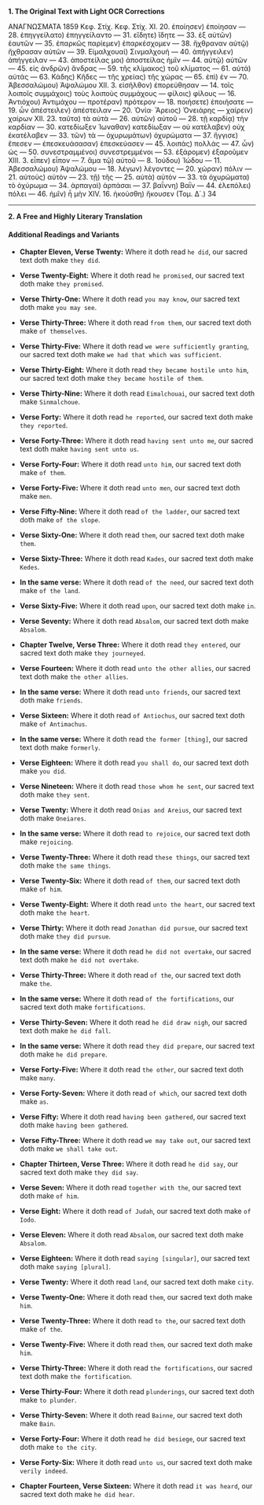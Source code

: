 **1. The Original Text with Light OCR Corrections**

ΑΝΑΓΝΩΣΜΑΤΑ 1859
Κεφ. Στίχ. Κεφ. Στίχ.
XI. 20. ἐποίησεν) ἐποίησαν
— 28. ἐπηγγείλατο) ἐπηγγείλαντο
— 31. εἴδητε) ἴδητε
— 33. ἐξ αὐτῶν) ἑαυτῶν
— 35. ἐπαρκῶς παρίεμεν) ἐπαρκέσχομεν
— 38. ἤχθραναν αὐτῷ) ἤχθρασαν αὐτῶν
— 39. Εἰμαλχουαί) Σινμαλχουή
— 40. ἀπήγγειλεν) ἀπήγγειλαν
— 43. ἀποστείλας μοι) ἀποστείλας ἡμῖν
— 44. αὐτῷ) αὐτῶν
— 45. εἰς ἀνδρῶν) ἄνδρας
— 59. τῆς κλίμακος) τοῦ κλίματος
— 61. αὐτά) αὐτάς
— 63. Κάδης) Κῆδες
— τῆς χρείας) τῆς χώρας
— 65. ἐπὶ) ἐν
— 70. Ἀβεσσαλώμου) Ἀψαλώμου
XII. 3. εἰσῆλθον) ἐπορεύθησαν
— 14. τοῖς λοιποῖς συμμάχοις) τοὺς λοιποὺς συμμάχους
— φίλοις) φίλους
— 16. Ἀντιόχου) Ἀντιμάχου
— προτέραν) πρότερον
— 18. ποιήσετε) ἐποιήσατε
— 19. ὧν ἀπέστειλεν) ἀπέστειλαν
— 20. Ὀνία· Ἄρειος) Ὀνειάρης
— χαίρειν) χαίρων
XII. 23. ταῦτα) τὰ αὐτὰ
— 26. αὐτῶν) αὐτοῦ
— 28. τῇ καρδίᾳ) τὴν καρδίαν
— 30. κατεδίωξεν Ἰωναθαν) κατεδίωξαν
— οὐ κατέλαβεν) οὐχ ἐκατέλαβεν
— 33. τῶν) τὰ
— ὀχυρωμάτων) ὀχυρώματα
— 37. ἤγγισε) ἔπεσεν
— ἐπεσκευάσασαν) ἐπεσκεύασεν
— 45. λοιπὰς) πολλὰς
— 47. ὧν) ὡς
— 50. συνεστραμμένοι) συνεστρεμμένοι
— 53. ἐξάρομεν) ἐξαροῦμεν
XIII. 3. εἶπεν) εἶπον
— 7. ἅμα τῷ) αὐτοῦ
— 8. Ἰούδου) Ἰώδου
— 11. Ἀβεσσαλώμου) Ἀψαλώμου
— 18. λέγων) λέγοντες
— 20. χώραν) πόλιν
— 21. αὐτοὺς) αὐτὸν
— 23. τῇ) τῆς
— 25. αὐτὰ) αὐτὸν
— 33. τὰ ὀχυρώματα) τὸ ὀχύρωμα
— 34. ἁρπαγαὶ) ἁρπάσαι
— 37. βαΐννη) Βαῒν
— 44. ἐλεπόλει) πόλει
— 46. ἡμῖν) ἧ μὴν
XIV. 16. ἠκούσθη) ἤκουσεν
(Τομ. Δ΄.) 34

---

**2. A Free and Highly Literary Translation**

#### **Additional Readings and Variants**

*   **Chapter Eleven, Verse Twenty:** Where it doth read `he did`, our sacred text doth make `they did`.
*   **Verse Twenty-Eight:** Where it doth read `he promised`, our sacred text doth make `they promised`.
*   **Verse Thirty-One:** Where it doth read `you may know`, our sacred text doth make `you may see`.
*   **Verse Thirty-Three:** Where it doth read `from them`, our sacred text doth make `of themselves`.
*   **Verse Thirty-Five:** Where it doth read `we were sufficiently granting`, our sacred text doth make `we had that which was sufficient`.
*   **Verse Thirty-Eight:** Where it doth read `they became hostile unto him`, our sacred text doth make `they became hostile of them`.
*   **Verse Thirty-Nine:** Where it doth read `Eimalchouai`, our sacred text doth make `Sinmalchoue`.
*   **Verse Forty:** Where it doth read `he reported`, our sacred text doth make `they reported`.
*   **Verse Forty-Three:** Where it doth read `having sent unto me`, our sacred text doth make `having sent unto us`.
*   **Verse Forty-Four:** Where it doth read `unto him`, our sacred text doth make `of them`.
*   **Verse Forty-Five:** Where it doth read `unto men`, our sacred text doth make `men`.
*   **Verse Fifty-Nine:** Where it doth read `of the ladder`, our sacred text doth make `of the slope`.
*   **Verse Sixty-One:** Where it doth read `them`, our sacred text doth make `them`.
*   **Verse Sixty-Three:** Where it doth read `Kades`, our sacred text doth make `Kedes`.
*   **In the same verse:** Where it doth read `of the need`, our sacred text doth make `of the land`.
*   **Verse Sixty-Five:** Where it doth read `upon`, our sacred text doth make `in`.
*   **Verse Seventy:** Where it doth read `Absalom`, our sacred text doth make `Absalom`.

*   **Chapter Twelve, Verse Three:** Where it doth read `they entered`, our sacred text doth make `they journeyed`.
*   **Verse Fourteen:** Where it doth read `unto the other allies`, our sacred text doth make `the other allies`.
*   **In the same verse:** Where it doth read `unto friends`, our sacred text doth make `friends`.
*   **Verse Sixteen:** Where it doth read `of Antiochus`, our sacred text doth make `of Antimachus`.
*   **In the same verse:** Where it doth read `the former [thing]`, our sacred text doth make `formerly`.
*   **Verse Eighteen:** Where it doth read `you shall do`, our sacred text doth make `you did`.
*   **Verse Nineteen:** Where it doth read `those whom he sent`, our sacred text doth make `they sent`.
*   **Verse Twenty:** Where it doth read `Onias and Areius`, our sacred text doth make `Oneiares`.
*   **In the same verse:** Where it doth read `to rejoice`, our sacred text doth make `rejoicing`.
*   **Verse Twenty-Three:** Where it doth read `these things`, our sacred text doth make `the same things`.
*   **Verse Twenty-Six:** Where it doth read `of them`, our sacred text doth make `of him`.
*   **Verse Twenty-Eight:** Where it doth read `unto the heart`, our sacred text doth make `the heart`.
*   **Verse Thirty:** Where it doth read `Jonathan did pursue`, our sacred text doth make `they did pursue`.
*   **In the same verse:** Where it doth read `he did not overtake`, our sacred text doth make `he did not overtake`.
*   **Verse Thirty-Three:** Where it doth read `of the`, our sacred text doth make `the`.
*   **In the same verse:** Where it doth read `of the fortifications`, our sacred text doth make `fortifications`.
*   **Verse Thirty-Seven:** Where it doth read `he did draw nigh`, our sacred text doth make `he did fall`.
*   **In the same verse:** Where it doth read `they did prepare`, our sacred text doth make `he did prepare`.
*   **Verse Forty-Five:** Where it doth read `the other`, our sacred text doth make `many`.
*   **Verse Forty-Seven:** Where it doth read `of which`, our sacred text doth make `as`.
*   **Verse Fifty:** Where it doth read `having been gathered`, our sacred text doth make `having been gathered`.
*   **Verse Fifty-Three:** Where it doth read `we may take out`, our sacred text doth make `we shall take out`.

*   **Chapter Thirteen, Verse Three:** Where it doth read `he did say`, our sacred text doth make `they did say`.
*   **Verse Seven:** Where it doth read `together with the`, our sacred text doth make `of him`.
*   **Verse Eight:** Where it doth read `of Judah`, our sacred text doth make `of Iodo`.
*   **Verse Eleven:** Where it doth read `Absalom`, our sacred text doth make `Absalom`.
*   **Verse Eighteen:** Where it doth read `saying [singular]`, our sacred text doth make `saying [plural]`.
*   **Verse Twenty:** Where it doth read `land`, our sacred text doth make `city`.
*   **Verse Twenty-One:** Where it doth read `them`, our sacred text doth make `him`.
*   **Verse Twenty-Three:** Where it doth read `to the`, our sacred text doth make `of the`.
*   **Verse Twenty-Five:** Where it doth read `them`, our sacred text doth make `him`.
*   **Verse Thirty-Three:** Where it doth read `the fortifications`, our sacred text doth make `the fortification`.
*   **Verse Thirty-Four:** Where it doth read `plunderings`, our sacred text doth make `to plunder`.
*   **Verse Thirty-Seven:** Where it doth read `Bainne`, our sacred text doth make `Bain`.
*   **Verse Forty-Four:** Where it doth read `he did besiege`, our sacred text doth make `to the city`.
*   **Verse Forty-Six:** Where it doth read `unto us`, our sacred text doth make `verily indeed`.

*   **Chapter Fourteen, Verse Sixteen:** Where it doth read `it was heard`, our sacred text doth make `he did hear`.